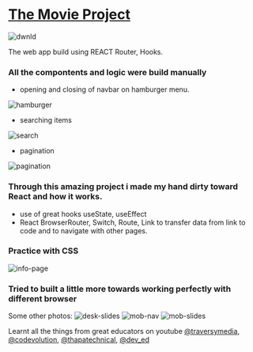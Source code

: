 # [The Movie Project](https://the-movie-project.herokuapp.com/)
![dwnld](https://user-images.githubusercontent.com/74879193/127104890-1bd963f3-3a32-427a-8bfe-362deac2aba5.jpeg)


The web app build using REACT Router, Hooks.

### All the compontents and logic were build manually

- opening and closing of navbar on hamburger menu.

![hamburger](https://user-images.githubusercontent.com/74879193/127104573-8e7373d9-777f-471d-beab-c89dc1dc6577.jpeg)

- searching items

![search](https://user-images.githubusercontent.com/74879193/127104674-875d5b2c-1fe6-4697-839b-98c76b90cb5f.jpeg)

- pagination

![pagination](https://user-images.githubusercontent.com/74879193/127104748-cceb8723-ae3f-4229-a4fb-d5dd7e8fd7f4.jpeg)


### Through this amazing project i made my hand dirty toward React and how it works.
- use of great hooks useState, useEffect
- React BrowserRouter, Switch, Route, Link to transfer data from link to code and to navigate with other pages.

### Practice with CSS 
![info-page](https://user-images.githubusercontent.com/74879193/127104828-a43f120f-0f9b-4acd-9978-0d6ebd268528.jpeg)

### Tried to built a little more towards working perfectly with different browser

Some other photos:
![desk-slides](https://user-images.githubusercontent.com/74879193/127105016-be5a268d-3cae-4c90-8268-618df3b721ec.jpeg)
![mob-nav](https://user-images.githubusercontent.com/74879193/127105114-ac926904-cec9-4206-aacf-006f391017ca.jpeg)
![mob-slides](https://user-images.githubusercontent.com/74879193/127105119-bf654db9-f0a3-4898-88b9-1de4372b002b.jpeg)


Learnt all the things from great educators on youtube
[@traversymedia](https://www.youtube.com/user/TechGuyWeb), [@codevolution](https://www.youtube.com/channel/UC80PWRj_ZU8Zu0HSMNVwKWw), [@thapatechnical](https://www.youtube.com/channel/UCwfaAHy4zQUb2APNOGXUCCA), [@dev_ed](https://www.youtube.com/channel/UClb90NQQcskPUGDIXsQEz5Q)

